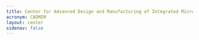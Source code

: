 ```yaml
---
title: Center for Advanced Design and Manufacturing of Integrated Microfluidics (CADMIM)
acronym: CADMIM
layout: center
sidenav: false
---
```


